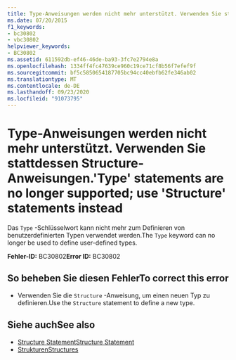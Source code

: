 ```yaml
---
title: Type-Anweisungen werden nicht mehr unterstützt. Verwenden Sie stattdessen Structure-Anweisungen.
ms.date: 07/20/2015
f1_keywords:
- bc30802
- vbc30802
helpviewer_keywords:
- BC30802
ms.assetid: 611592db-ef46-46de-ba93-3fc7e2794e8a
ms.openlocfilehash: 1334ff4fc47639ce960c19ce71cf8b56f7efef9f
ms.sourcegitcommit: bf5c5850654187705bc94cc40ebfb62fe346ab02
ms.translationtype: MT
ms.contentlocale: de-DE
ms.lasthandoff: 09/23/2020
ms.locfileid: "91073795"
---
```

# <a name="type-statements-are-no-longer-supported-use-structure-statements-instead"></a><span data-ttu-id="30952-102">Type-Anweisungen werden nicht mehr unterstützt. Verwenden Sie stattdessen Structure-Anweisungen.</span><span class="sxs-lookup"><span data-stu-id="30952-102">'Type' statements are no longer supported; use 'Structure' statements instead</span></span>

<span data-ttu-id="30952-103">Das `Type` -Schlüsselwort kann nicht mehr zum Definieren von benutzerdefinierten Typen verwendet werden.</span><span class="sxs-lookup"><span data-stu-id="30952-103">The `Type` keyword can no longer be used to define user-defined types.</span></span>  
  
 <span data-ttu-id="30952-104">**Fehler-ID:** BC30802</span><span class="sxs-lookup"><span data-stu-id="30952-104">**Error ID:** BC30802</span></span>  
  
## <a name="to-correct-this-error"></a><span data-ttu-id="30952-105">So beheben Sie diesen Fehler</span><span class="sxs-lookup"><span data-stu-id="30952-105">To correct this error</span></span>  
  
- <span data-ttu-id="30952-106">Verwenden Sie die `Structure` -Anweisung, um einen neuen Typ zu definieren.</span><span class="sxs-lookup"><span data-stu-id="30952-106">Use the `Structure` statement to define a new type.</span></span>  
  
## <a name="see-also"></a><span data-ttu-id="30952-107">Siehe auch</span><span class="sxs-lookup"><span data-stu-id="30952-107">See also</span></span>

- [<span data-ttu-id="30952-108">Structure Statement</span><span class="sxs-lookup"><span data-stu-id="30952-108">Structure Statement</span></span>](../language-reference/statements/structure-statement.md)
- [<span data-ttu-id="30952-109">Strukturen</span><span class="sxs-lookup"><span data-stu-id="30952-109">Structures</span></span>](../programming-guide/language-features/data-types/structures.md)
